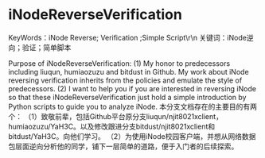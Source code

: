 iNodeReverseVerification
========================

KeyWords：iNode Reverse; Verification ;Simple Script\r\n
关键词：iNode逆向；验证；简单脚本

Purpose of iNodeReverseVerification:
(1) My honor to predecessors including liuqun, humiaozuzu and bitdust in Github. My work about iNode reversing verification inherits from the policies and emulate the style of predecessors.
(2) I want to help you if you are interested in reversing iNode so that these iNodeReverseVerification just hold a simple introduction by Python scripts to guide you to analyze iNode.
本分支文档存在的主要目的有两个：
（1）致敬前辈，包括Github平台原分支liuqun/njit8021xclient，humiaozuzu/YaH3C。以及修改跟进分支bitdust/njit8021xclient和bitdust/YaH3C。向他们学习。
（2）为使用iNode校园客户端，并想从网络数据包层面逆向分析他的同学，铺下一层简单的道路，便于入门者的后续探索。
